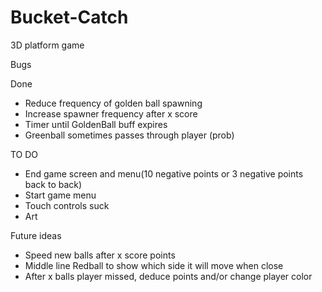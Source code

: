 # Bucket-Catch
3D platform game

Bugs


Done
- Reduce frequency of golden ball spawning
- Increase spawner frequency after x score
- Timer until GoldenBall buff expires
- Greenball sometimes passes through player (prob)

TO DO
- End game screen and menu(10 negative points or 3 negative points back to back)
- Start game menu
- Touch controls suck
- Art


Future ideas
- Speed new balls after x score points
- Middle line Redball to show which side it will move when close
- After x balls player missed, deduce points and/or change player color
